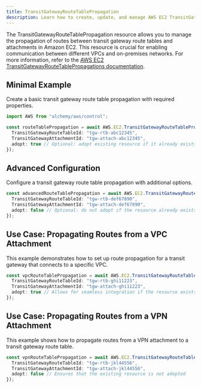 ```yaml
---
title: TransitGatewayRouteTablePropagation
description: Learn how to create, update, and manage AWS EC2 TransitGatewayRouteTablePropagations using Alchemy Cloud Control.
---
```


The TransitGatewayRouteTablePropagation resource allows you to manage the propagation of routes between transit gateway route tables and attachments in Amazon EC2. This resource is crucial for enabling communication between different VPCs and on-premises networks. For more information, refer to the [AWS EC2 TransitGatewayRouteTablePropagations documentation](https://docs.aws.amazon.com/ec2/latest/userguide/).

## Minimal Example

Create a basic transit gateway route table propagation with required properties.

```ts
import AWS from "alchemy/aws/control";

const routeTablePropagation = await AWS.EC2.TransitGatewayRouteTablePropagation("routeTablePropagation1", {
  TransitGatewayRouteTableId: "tgw-rtb-abc12345",
  TransitGatewayAttachmentId: "tgw-attach-abc12345",
  adopt: true // Optional: adopt existing resource if it already exists
});
```

## Advanced Configuration

Configure a transit gateway route table propagation with additional options.

```ts
const advancedRouteTablePropagation = await AWS.EC2.TransitGatewayRouteTablePropagation("advancedRouteTablePropagation", {
  TransitGatewayRouteTableId: "tgw-rtb-def67890",
  TransitGatewayAttachmentId: "tgw-attach-def67890",
  adopt: false // Optional: do not adopt if the resource already exists
});
```

## Use Case: Propagating Routes from a VPC Attachment

This example demonstrates how to set up route propagation for a transit gateway that connects to a specific VPC.

```ts
const vpcRouteTablePropagation = await AWS.EC2.TransitGatewayRouteTablePropagation("vpcRouteTablePropagation", {
  TransitGatewayRouteTableId: "tgw-rtb-ghi11223",
  TransitGatewayAttachmentId: "tgw-attach-ghi11223",
  adopt: true // Allows for seamless integration if the resource exists
});
```

## Use Case: Propagating Routes from a VPN Attachment

This example shows how to propagate routes from a VPN attachment to a transit gateway route table.

```ts
const vpnRouteTablePropagation = await AWS.EC2.TransitGatewayRouteTablePropagation("vpnRouteTablePropagation", {
  TransitGatewayRouteTableId: "tgw-rtb-jkl44556",
  TransitGatewayAttachmentId: "tgw-attach-jkl44556",
  adopt: false // Ensures that the existing resource is not adopted
});
```